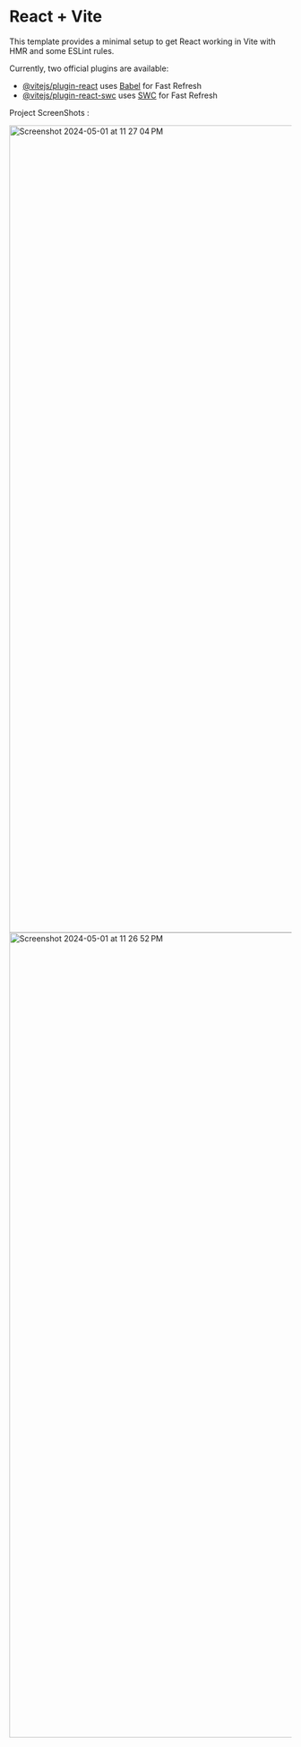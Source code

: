 # React + Vite

This template provides a minimal setup to get React working in Vite with HMR and some ESLint rules.

Currently, two official plugins are available:

- [@vitejs/plugin-react](https://github.com/vitejs/vite-plugin-react/blob/main/packages/plugin-react/README.md) uses [Babel](https://babeljs.io/) for Fast Refresh
- [@vitejs/plugin-react-swc](https://github.com/vitejs/vite-plugin-react-swc) uses [SWC](https://swc.rs/) for Fast Refresh

Project ScreenShots :

<img width="1438" alt="Screenshot 2024-05-01 at 11 27 04 PM" src="https://github.com/MrExtinct27/instantChatRoom/assets/114292920/d25af965-c690-41b3-adda-fa4c96baa6bb">




<img width="1434" alt="Screenshot 2024-05-01 at 11 26 52 PM" src="https://github.com/MrExtinct27/instantChatRoom/assets/114292920/b8be5db1-6ddc-4426-a223-e42c690e762c">

